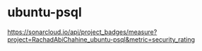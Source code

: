# ubuntu-psql
https://sonarcloud.io/api/project_badges/measure?project=RachadAbiChahine_ubuntu-psql&metric=security_rating
